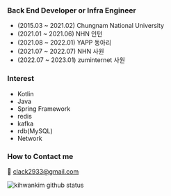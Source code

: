 ### Back End Developer or Infra Engineer
- (2015.03 ~ 2021.02) Chungnam National University
- (2021.01 ~ 2021.06) NHN 인턴
- (2021.08 ~ 2022.01) YAPP 동아리
- (2021.07 ~ 2022.07) NHN 사원
- (2022.07 ~ 2023.01) zuminternet 사원

### Interest
- Kotlin
- Java
- Spring Framework
- redis
- kafka
- rdb(MySQL)
- Network

### How to Contact me
💬 clack2933@gmail.com

![kihwankim github status](https://github-readme-stats.vercel.app/api?username=kihwankim&show_icons=true)
<!--
**kihwankim/kihwankim** is a ✨ _special_ ✨ repository because its `README.md` (this file) appears on your GitHub profile.
-->
